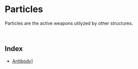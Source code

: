 # Particles

Particles are the active weapons utilyzed by other structures.

<br>

## Index

- [Antibody](#antibody)]